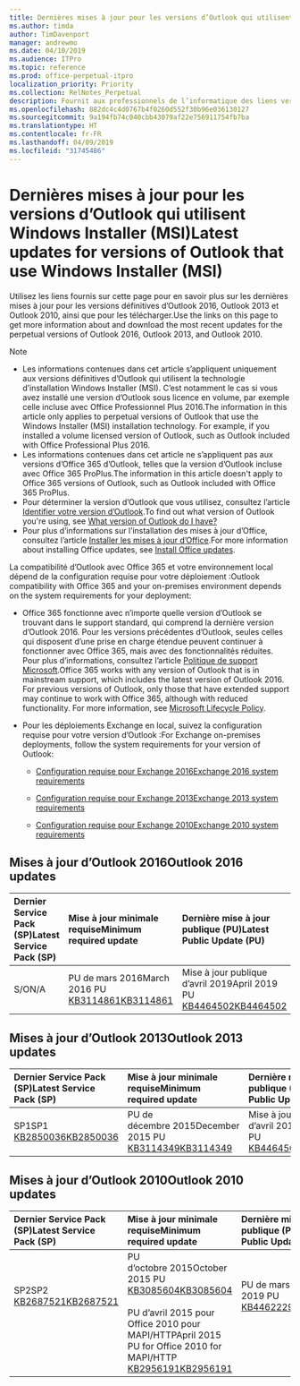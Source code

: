 ```yaml
---
title: Dernières mises à jour pour les versions d’Outlook qui utilisent Windows Installer (MSI)
ms.author: timda
author: TimDavenport
manager: andrewmo
ms.date: 04/10/2019
ms.audience: ITPro
ms.topic: reference
ms.prod: office-perpetual-itpro
localization_priority: Priority
ms.collection: RelNotes_Perpetual
description: Fournit aux professionnels de l’informatique des liens vers les dernières informations sur les mises à jour pour les versions définitives d’Outlook 2016, Outlook 2013 et Outlook 2010
ms.openlocfilehash: 882dc4c4d0767b4f0260d552f30b96e036130127
ms.sourcegitcommit: 9a194fb74c040cbb43079af22e756911754fb7ba
ms.translationtype: HT
ms.contentlocale: fr-FR
ms.lasthandoff: 04/09/2019
ms.locfileid: "31745486"
---
```

# <a name="latest-updates-for-versions-of-outlook-that-use-windows-installer-msi"></a><span data-ttu-id="0d0b2-103">Dernières mises à jour pour les versions d’Outlook qui utilisent Windows Installer (MSI)</span><span class="sxs-lookup"><span data-stu-id="0d0b2-103">Latest updates for versions of Outlook that use Windows Installer (MSI)</span></span>

<span data-ttu-id="0d0b2-104">Utilisez les liens fournis sur cette page pour en savoir plus sur les dernières mises à jour pour les versions définitives d’Outlook 2016, Outlook 2013 et Outlook 2010, ainsi que pour les télécharger.</span><span class="sxs-lookup"><span data-stu-id="0d0b2-104">Use the links on this page to get more information about and download the most recent updates for the perpetual versions of Outlook 2016, Outlook 2013, and Outlook 2010.</span></span>
  
> [!NOTE]
> - <span data-ttu-id="0d0b2-p101">Les informations contenues dans cet article s’appliquent uniquement aux versions définitives d’Outlook qui utilisent la technologie d’installation Windows Installer (MSI). C’est notamment le cas si vous avez installé une version d’Outlook sous licence en volume, par exemple celle incluse avec Office Professionnel Plus 2016.</span><span class="sxs-lookup"><span data-stu-id="0d0b2-p101">The information in this article only applies to perpetual versions of Outlook that use the Windows Installer (MSI) installation technology. For example, if you installed a volume licensed version of Outlook, such as Outlook included with Office Professional Plus 2016.</span></span>
> - <span data-ttu-id="0d0b2-107">Les informations contenues dans cet article ne s’appliquent pas aux versions d’Office 365 d’Outlook, telles que la version d’Outlook incluse avec Office 365 ProPlus.</span><span class="sxs-lookup"><span data-stu-id="0d0b2-107">The information in this article doesn't apply to Office 365 versions of Outlook, such as Outlook included with Office 365 ProPlus.</span></span>
> - <span data-ttu-id="0d0b2-108">Pour déterminer la version d’Outlook que vous utilisez, consultez l’article [Identifier votre version d’Outlook](https://support.office.com/article/b3a9568c-edb5-42b9-9825-d48d82b2257c).</span><span class="sxs-lookup"><span data-stu-id="0d0b2-108">To find out what version of Outlook you're using, see [What version of Outlook do I have?](https://support.office.com/article/b3a9568c-edb5-42b9-9825-d48d82b2257c)</span></span>
> - <span data-ttu-id="0d0b2-109">Pour plus d’informations sur l’installation des mises à jour d’Office, consultez l’article [Installer les mises à jour d’Office](https://support.office.com/article/2ab296f3-7f03-43a2-8e50-46de917611c5).</span><span class="sxs-lookup"><span data-stu-id="0d0b2-109">For more information about installing Office updates, see [Install Office updates](https://support.office.com/article/2ab296f3-7f03-43a2-8e50-46de917611c5).</span></span> 
  
<span data-ttu-id="0d0b2-110">La compatibilité d’Outlook avec Office 365 et votre environnement local dépend de la configuration requise pour votre déploiement :</span><span class="sxs-lookup"><span data-stu-id="0d0b2-110">Outlook compatibility with Office 365 and your on-premises environment depends on the system requirements for your deployment:</span></span>
  
- <span data-ttu-id="0d0b2-p102">Office 365 fonctionne avec n’importe quelle version d’Outlook se trouvant dans le support standard, qui comprend la dernière version d’Outlook 2016. Pour les versions précédentes d’Outlook, seules celles qui disposent d’une prise en charge étendue peuvent continuer à fonctionner avec Office 365, mais avec des fonctionnalités réduites. Pour plus d’informations, consultez l’article [Politique de support Microsoft](https://support.microsoft.com/lifecycle).</span><span class="sxs-lookup"><span data-stu-id="0d0b2-p102">Office 365 works with any version of Outlook that is in mainstream support, which includes the latest version of Outlook 2016. For previous versions of Outlook, only those that have extended support may continue to work with Office 365, although with reduced functionality. For more information, see [Microsoft Lifecycle Policy](https://support.microsoft.com/lifecycle).</span></span>
    
- <span data-ttu-id="0d0b2-114">Pour les déploiements Exchange en local, suivez la configuration requise pour votre version d’Outlook :</span><span class="sxs-lookup"><span data-stu-id="0d0b2-114">For Exchange on-premises deployments, follow the system requirements for your version of Outlook:</span></span>
    
  - [<span data-ttu-id="0d0b2-115">Configuration requise pour Exchange 2016</span><span class="sxs-lookup"><span data-stu-id="0d0b2-115">Exchange 2016 system requirements</span></span>](https://docs.microsoft.com/Exchange/plan-and-deploy/system-requirements)
    
  - [<span data-ttu-id="0d0b2-116">Configuration requise pour Exchange 2013</span><span class="sxs-lookup"><span data-stu-id="0d0b2-116">Exchange 2013 system requirements</span></span>](https://docs.microsoft.com/exchange/exchange-2013-system-requirements-exchange-2013-help)
    
  - [<span data-ttu-id="0d0b2-117">Configuration requise pour Exchange 2010</span><span class="sxs-lookup"><span data-stu-id="0d0b2-117">Exchange 2010 system requirements</span></span>](https://docs.microsoft.com/previous-versions/office/exchange-server-2010/aa996719(v=exchg.141))

   
## <a name="outlook-2016-updates"></a><span data-ttu-id="0d0b2-118">Mises à jour d’Outlook 2016</span><span class="sxs-lookup"><span data-stu-id="0d0b2-118">Outlook 2016 updates</span></span>

|**<span data-ttu-id="0d0b2-119">Dernier Service Pack (SP)</span><span class="sxs-lookup"><span data-stu-id="0d0b2-119">Latest Service Pack (SP)</span></span>**|**<span data-ttu-id="0d0b2-120">Mise à jour minimale requise</span><span class="sxs-lookup"><span data-stu-id="0d0b2-120">Minimum required update</span></span>**|**<span data-ttu-id="0d0b2-121">Dernière mise à jour publique (PU)</span><span class="sxs-lookup"><span data-stu-id="0d0b2-121">Latest Public Update (PU)</span></span>**|
|:-----|:-----|:-----|
|<span data-ttu-id="0d0b2-122">S/O</span><span class="sxs-lookup"><span data-stu-id="0d0b2-122">N/A</span></span>  <br/> |<span data-ttu-id="0d0b2-123">PU de mars 2016</span><span class="sxs-lookup"><span data-stu-id="0d0b2-123">March 2016 PU</span></span> <br/>[<span data-ttu-id="0d0b2-124">KB3114861</span><span class="sxs-lookup"><span data-stu-id="0d0b2-124">KB3114861</span></span>](https://support.microsoft.com/help/3114861) <br/> |<span data-ttu-id="0d0b2-125">Mise à jour publique d’avril 2019</span><span class="sxs-lookup"><span data-stu-id="0d0b2-125">April 2019 PU</span></span> <br/>[<span data-ttu-id="0d0b2-126">KB4464502</span><span class="sxs-lookup"><span data-stu-id="0d0b2-126">KB4464502</span></span>](https://support.microsoft.com/help/4464502) 

## <a name="outlook-2013-updates"></a><span data-ttu-id="0d0b2-127">Mises à jour d’Outlook 2013</span><span class="sxs-lookup"><span data-stu-id="0d0b2-127">Outlook 2013 updates</span></span>

|**<span data-ttu-id="0d0b2-128">Dernier Service Pack (SP)</span><span class="sxs-lookup"><span data-stu-id="0d0b2-128">Latest Service Pack (SP)</span></span>**|**<span data-ttu-id="0d0b2-129">Mise à jour minimale requise</span><span class="sxs-lookup"><span data-stu-id="0d0b2-129">Minimum required update</span></span>**|**<span data-ttu-id="0d0b2-130">Dernière mise à jour publique (PU)</span><span class="sxs-lookup"><span data-stu-id="0d0b2-130">Latest Public Update (PU)</span></span>**|
|:-----|:-----|:-----|
|<span data-ttu-id="0d0b2-131">SP1</span><span class="sxs-lookup"><span data-stu-id="0d0b2-131">SP1</span></span>  <br/>[<span data-ttu-id="0d0b2-132">KB2850036</span><span class="sxs-lookup"><span data-stu-id="0d0b2-132">KB2850036</span></span>](https://go.microsoft.com/fwlink/p/?LinkId=512538) <br/> |<span data-ttu-id="0d0b2-133">PU de décembre 2015</span><span class="sxs-lookup"><span data-stu-id="0d0b2-133">December 2015 PU</span></span> <br/>[<span data-ttu-id="0d0b2-134">KB3114349</span><span class="sxs-lookup"><span data-stu-id="0d0b2-134">KB3114349</span></span>](https://support.microsoft.com/kb/3114349) <br/> |<span data-ttu-id="0d0b2-135">Mise à jour publique d’avril 2019</span><span class="sxs-lookup"><span data-stu-id="0d0b2-135">April 2019 PU</span></span> <br/>[<span data-ttu-id="0d0b2-136">KB4464507</span><span class="sxs-lookup"><span data-stu-id="0d0b2-136">KB4464507</span></span>](https://support.microsoft.com/help/4464507)  |
   
## <a name="outlook-2010-updates"></a><span data-ttu-id="0d0b2-137">Mises à jour d’Outlook 2010</span><span class="sxs-lookup"><span data-stu-id="0d0b2-137">Outlook 2010 updates</span></span>

|**<span data-ttu-id="0d0b2-138">Dernier Service Pack (SP)</span><span class="sxs-lookup"><span data-stu-id="0d0b2-138">Latest Service Pack (SP)</span></span>**|**<span data-ttu-id="0d0b2-139">Mise à jour minimale requise</span><span class="sxs-lookup"><span data-stu-id="0d0b2-139">Minimum required update</span></span>**|**<span data-ttu-id="0d0b2-140">Dernière mise à jour publique (PU)</span><span class="sxs-lookup"><span data-stu-id="0d0b2-140">Latest Public Update (PU)</span></span>**|
|:-----|:-----|:-----|
|<span data-ttu-id="0d0b2-141">SP2</span><span class="sxs-lookup"><span data-stu-id="0d0b2-141">SP2</span></span> <br/>[<span data-ttu-id="0d0b2-142">KB2687521</span><span class="sxs-lookup"><span data-stu-id="0d0b2-142">KB2687521</span></span>](https://go.microsoft.com/fwlink/p/?LinkId=512542) <br><br><br><br/> |<span data-ttu-id="0d0b2-143">PU d’octobre 2015</span><span class="sxs-lookup"><span data-stu-id="0d0b2-143">October 2015 PU</span></span> <br/> [<span data-ttu-id="0d0b2-144">KB3085604</span><span class="sxs-lookup"><span data-stu-id="0d0b2-144">KB3085604</span></span>](https://support.microsoft.com/kb/3085604) <br/><br/>  <span data-ttu-id="0d0b2-145">PU d’avril 2015 pour Office 2010 pour MAPI/HTTP</span><span class="sxs-lookup"><span data-stu-id="0d0b2-145">April 2015 PU for Office 2010 for MAPI/HTTP</span></span> <br/> [<span data-ttu-id="0d0b2-146">KB2956191</span><span class="sxs-lookup"><span data-stu-id="0d0b2-146">KB2956191</span></span>](https://support.microsoft.com/en-us/help/2956191/april-14-2015-update-for-office-2010-kb2956191) <br/> |<span data-ttu-id="0d0b2-147">PU de mars 2019</span><span class="sxs-lookup"><span data-stu-id="0d0b2-147">March 2019 PU</span></span> <br/>[<span data-ttu-id="0d0b2-148">KB4462229</span><span class="sxs-lookup"><span data-stu-id="0d0b2-148">KB4462229</span></span>](https://support.microsoft.com/help/4462229) <br><br><br><br/>|
   

